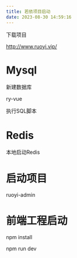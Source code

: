 ```yaml
---
title: 若依项目启动
date: 2023-08-30 14:59:16
---
```


下载项目

http://www.ruoyi.vip/

# Mysql

新建数据库

ry-vue

执行SQL脚本

# Redis

本地启动Redis

# 启动项目

ruoyi-admin

# 前端工程启动

npm install

npm run dev
